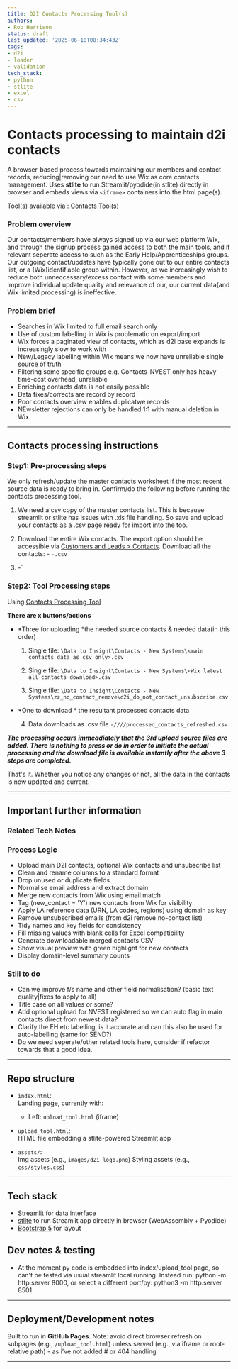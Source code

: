 ```yaml
---
title: D2I Contacts Processing Tool(s)
authors:
- Rob Harrison
status: draft
last_updated: '2025-06-10T08:34:43Z'
tags:
- d2i
- loader
- validation
tech_stack:
- python
- stlite
- excel
- csv
---
```



# Contacts processing to maintain d2i contacts

A browser-based process towards maintaining our members and contact records, reducing|removing our need to use Wix as core contacts management. 
Uses **stlite** to run Streamlit/pyodide(in stlite) directly in browser and embeds views via `<iframe>` containers into the html page(s).

Tool(s) available via : [Contacts Tool(s)](https://data-to-insight.github.io/d2i-contacts/)


### Problem overview

Our contacts/members have always signed up via our web platform Wix, and through the signup process gained access to both the main tools, and if relevant seperate access to such as the Early Help/Apprenticeships groups. Our outgoing contact/updates have typically gone out to our entire contacts list, or a (Wix)identifiable group within. However, as we increasingly wish to reduce both unneccessary/excess contact with some members and improve individual update quality and relevance of our, our current data(and Wix limited processing) is ineffective. 

### Problem brief

- Searches in Wix limited to full email search only
- Use of custom labelling in Wix is problematic on export/import
- Wix forces a paginated view of contacts, which as d2i base expands is increasingly slow to work with
- New/Legacy labelling within Wix means we now have unreliable single source of truth
- Filtering some specific groups e.g. Contacts-NVEST only has heavy time-cost overhead, unreliable
- Enriching contacts data is not easily possible
- Data fixes/corrects are record by record 
- Poor contacts overview enables duplicatwe records
- NEwsletter rejections can only be handled 1:1 with manual deletion in Wix 

---

## Contacts processing instructions

### Step1: Pre-processing steps

We only refresh/update the master contacts worksheet if the most recent source data is ready to bring in. Confirm/do the following before running the contacts processing tool.
  1. We need a csv copy of the master contacts list. This is because streamlit or stlite has issues with .xls file handling. So save and upload your contacts as a .csv page ready for import into the too. 

  2. Download the entire Wix contacts. The export option should be accessible via [Customers and Leads > Contacts](https://manage.wix.com/dashboard/af6cb463-8e72-4034-8f73-3641ad5abc9d/contacts?referralInfo=sidebar). Download all the contacts: 
    - `-.csv`
  2. -` 

### Step2: Tool Processing steps

Using [Contacts Processing Tool](https://data-to-insight.github.io/d2i-contacts/)

**There are x buttons/actions**
  - *Three for uploading *the needed source contacts & needed data(in this order)

    1. Single file: `\Data to Insight\Contacts - New Systems\<main contacts data as csv only>.csv`

    2. Single file: `\Data to Insight\Contacts - New Systems\<Wix latest all contacts download>.csv`   

    3. Single file: `\Data to Insight\Contacts - New Systems\zz_no_contact_remove\d2i_do_not_contact_unsubscribe.csv` 

  - *One to download * the resultant processed contacts data

    4. Data downloads as .csv file  `-////processed_contacts_refreshed.csv` 

***The processing occurs immeadiately that the 3rd upload source files are added. There is nothing to press or do in order to initiate the actual processing and the download file is available instantly after the above 3 steps are completed.***

  That's it. Whether you notice any changes or not, all the data in the contacts is now updated and current. 


---

## Important further information

### Related Tech Notes

### Process Logic

- Upload main D2I contacts, optional Wix contacts and unsubscribe list
- Clean and rename columns to a standard format
- Drop unused or duplicate fields
- Normalise email address and extract domain
- Merge new contacts from Wix using email match
- Tag (new_contact = 'Y') new contacts from Wix for visibility
- Apply LA reference data (URN, LA codes, regions) using domain as key
- Remove unsubscribed emails (from d2i remove|no-contact list)
- Tidy names and key fields for consistency
- Fill missing values with blank cells for Excel compatibility
- Generate downloadable merged contacts CSV
- Show visual preview with green highlight for new contacts
- Display domain-level summary counts

### Still to do

- Can we improve f/s name and other field normalisation? (basic text quality|fixes to apply to all)
- Title case on all values or some? 
- Add optional upload for NVEST registered so we can auto flag in main contacts direct from newest data?
- Clarify the EH etc labelling, is it accurate and can this also be used for auto-labelling (same for SEND?)
- Do we need seperate/other related tools here, consider if refactor towards that a good idea. 

---


## Repo structure

- `index.html`:  
  Landing page, currently with: 
  - Left: `upload_tool.html` (iframe)  

- `upload_tool.html`:  
  HTML file embedding a stlite-powered Streamlit app

- `assets/`:  
  Img assets (e.g., `images/d2i_logo.png`)
  Styling assets (e.g., `css/styles.css`)

---

## Tech stack

- [Streamlit](https://streamlit.io) for data interface  
- [stlite](https://github.com/whitphx/stlite) to run Streamlit app directly in browser (WebAssembly + Pyodide)  
- [Bootstrap 5](https://getbootstrap.com) for layout  


## Dev notes & testing

- At the moment py code is embedded into index/upload_tool page, so can't be tested via usual streamlit local running. Instead run:
python -m http.server 8000, or select a different port/py: python3 -m http.server 8501

---

## Deployment/Development notes

Built to run in **GitHub Pages**. 
Note: avoid direct browser refresh on subpages (e.g., `/upload_tool.html`) unless served (e.g., via iframe or root-relative path) - as i've not added # or 404 handling

---
